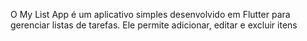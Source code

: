O My List App é um aplicativo simples desenvolvido em Flutter para gerenciar listas de tarefas. Ele permite adicionar, editar e excluir itens
